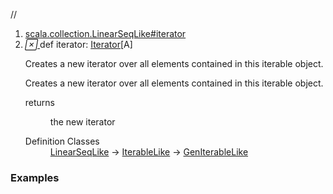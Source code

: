 //
<ol>
<li><a href="https://www.scala-lang.org/api/2.12.3/scala/collection/immutable/List.html#iterator:Iterator[A]">scala.collection.LinearSeqLike#iterator</a></li>
<li name="scala.collection.LinearSeqLike#iterator" visbl="pub" class="indented0 " data-isabs="false" fullcomment="yes" group="Ungrouped"> <a id="iterator:Iterator[A]"></a> <span class="permalink"> <a href="../../../scala/collection/immutable/List.html#iterator:Iterator[A]" title="Permalink"> <i class="material-icons"></i> </a> </span> <span class="modifier_kind"> <span class="modifier"></span> <span class="kind">def</span> </span> <span class="symbol"> <span class="name">iterator</span><span class="result">: <a href="../Iterator.html" class="extype" name="scala.collection.Iterator">Iterator</a>[<span class="extype" name="scala.collection.immutable.List.A">A</span>]</span> </span> <p class="shortcomment cmt">Creates a new iterator over all elements contained in this iterable object.</p>
 <div class="fullcomment">
  <div class="comment cmt">
   <p>Creates a new iterator over all elements contained in this iterable object. </p>
  </div>
  <dl class="paramcmts block">
   <dt>
    returns
   </dt>
   <dd class="cmt">
    <p>the new iterator</p>
   </dd>
  </dl>
  <dl class="attributes block"> 
   <dt>
    Definition Classes
   </dt>
   <dd>
    <a href="../LinearSeqLike.html" class="extype" name="scala.collection.LinearSeqLike">LinearSeqLike</a> → 
    <a href="../IterableLike.html" class="extype" name="scala.collection.IterableLike">IterableLike</a> → 
    <a href="../GenIterableLike.html" class="extype" name="scala.collection.GenIterableLike">GenIterableLike</a>
   </dd>
  </dl>
 </div> </li>
        </ol>


### Examples



